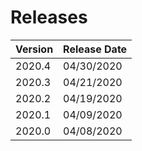 # Releases

 | Version | Release Date |
 | ------- | ------------ |
 | 2020.4 | 04/30/2020 |
 | 2020.3 | 04/21/2020 |
 | 2020.2 | 04/19/2020 |
 | 2020.1 | 04/09/2020 |
 | 2020.0 | 04/08/2020 |
